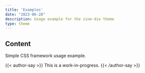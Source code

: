 ```yaml
---
title: 'Examples'
date: "2023-06-28"
description: Usage example for the sine-die theme
type: theme
---
```


## Content

Simple CSS framework usage example.

{{< author-say >}}
This is a work-in-progress.
{{< /author-say >}}
